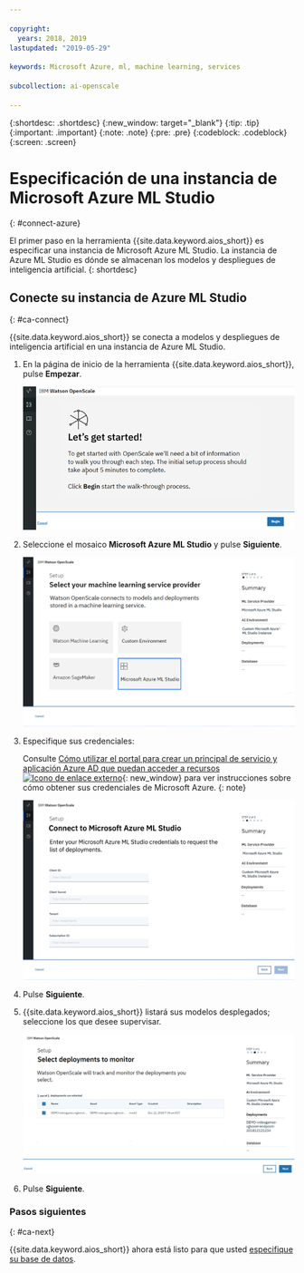 ```yaml
---

copyright:
  years: 2018, 2019
lastupdated: "2019-05-29"

keywords: Microsoft Azure, ml, machine learning, services

subcollection: ai-openscale

---
```


{:shortdesc: .shortdesc}
{:new_window: target="_blank"}
{:tip: .tip}
{:important: .important}
{:note: .note}
{:pre: .pre}
{:codeblock: .codeblock}
{:screen: .screen}

# Especificación de una instancia de Microsoft Azure ML Studio
{: #connect-azure}

El primer paso en la herramienta {{site.data.keyword.aios_short}} es especificar una instancia de Microsoft Azure ML Studio. La instancia de Azure ML Studio es dónde se almacenan los modelos y despliegues de inteligencia artificial.
{: shortdesc}

## Conecte su instancia de Azure ML Studio
{: #ca-connect}

{{site.data.keyword.aios_short}} se conecta a modelos y despliegues de inteligencia artificial en una instancia de Azure ML Studio.

1.  En la página de inicio de la herramienta {{site.data.keyword.aios_short}}, pulse **Empezar**.

    ![Página de inicio](images/gs-config-start.png)

1.  Seleccione el mosaico **Microsoft Azure ML Studio** y pulse **Siguiente**.

    ![Seleccionar Azure ML Studio](images/connect-azure.png)

1.  Especifique sus credenciales:

    Consulte [Cómo utilizar el portal para crear un principal de servicio y aplicación Azure AD que puedan acceder a recursos ![Icono de enlace externo](../../icons/launch-glyph.svg "Icono de enlace externo")](https://docs.microsoft.com/en-us/azure/active-directory/develop/howto-create-service-principal-portal){: new_window} para ver instrucciones sobre cómo obtener sus credenciales de Microsoft Azure.
    {: note}

    ![Especificar credenciales de Azure ML Studio](images/connect-azure-cred.png)

1.  Pulse **Siguiente**.

1.  {{site.data.keyword.aios_short}} listará sus modelos desplegados; seleccione los que desee supervisar.

    ![Seleccionar modelos desplegados de MS Azure](images/connect-azure-deploys.png)

1.  Pulse **Siguiente**.

### Pasos siguientes
{: #ca-next}

{{site.data.keyword.aios_short}} ahora está listo para que usted [especifique su base de datos](/docs/services/ai-openscale?topic=ai-openscale-connect-db#connect-db).
